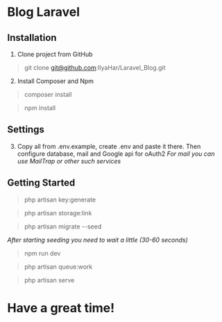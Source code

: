 # Blog Laravel
## Installation
1. Clone project from GitHub
> git clone git@github.com:IlyaHar/Laravel_Blog.git
2. Install Composer and Npm
> composer install

> npm install

## Settings

3. Copy all from .env.example, create .env and paste it there. Then configure database, mail and Google api for oAuth2
    *For mail you can use MailTrap or other such services*

## Getting Started
> php artisan key:generate

> php artisan storage:link

> php artisan migrate --seed

*After starting seeding you need to wait a little (30-60 seconds)*

> npm run dev

> php artisan queue:work

> php artisan serve

# Have a great time!
